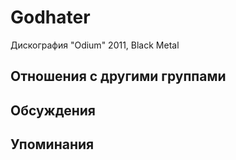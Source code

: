 # Godhater

Дискография
"Odium" 2011, Black Metal

## Отношения с другими группами


## Обсуждения


## Упоминания

